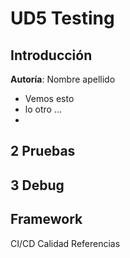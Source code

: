# UD5 Testing

## Introducción

**Autoría**: Nombre apellido

* Vemos esto
* lo otro ...
*


## 2 Pruebas

## 3 Debug

## Framework

CI/CD
Calidad
Referencias
